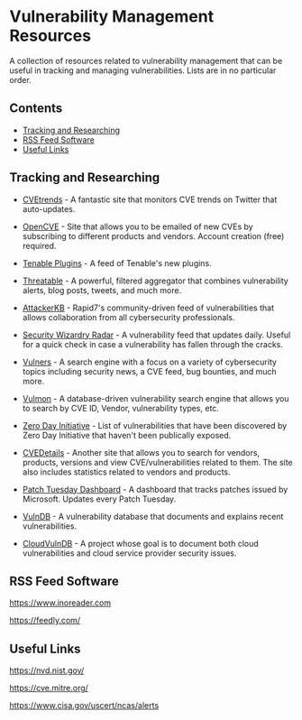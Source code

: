 # Vulnerability Management Resources

A collection of resources related to vulnerability management that can be useful in tracking and managing vulnerabilities. Lists are in no particular order.

## Contents

* [Tracking and Researching](https://github.com/nickpieper/vuln-management-resources/blob/main/README.md#tracking-and-researching)
* [RSS Feed Software](https://github.com/nickpieper/vuln-management-resources/blob/main/README.md#rss-feed-software)
* [Useful Links](https://github.com/nickpieper/vuln-management-resources/blob/main/README.md#useful-links)

## Tracking and Researching

* [CVEtrends](https://cvetrends.com/) - A fantastic site that monitors CVE trends on Twitter that auto-updates.  

* [OpenCVE](https://www.opencve.io/) - Site that allows you to be emailed of new CVEs by subscribing to different products and vendors. Account creation (free) required.

* [Tenable Plugins](https://www.tenable.com/plugins) - A feed of Tenable's new plugins. 

* [Threatable](https://www.threatable.io/) - A powerful, filtered aggregator that combines vulnerability alerts, blog posts, tweets, and much more.

* [AttackerKB](https://attackerkb.com/) - Rapid7's community-driven feed of vulnerabilities that allows collaboration from all cybersecurity professionals.

* [Security Wizardry Radar](https://www.securitywizardry.com/the-radar-page/alert-details) - A vulnerability feed that updates daily. Useful for a quick check in case a vulnerability has fallen through the cracks.

* [Vulners](https://vulners.com/) - A search engine with a focus on a variety of cybersecurity topics including security news, a CVE feed, bug bounties, and much more.

* [Vulmon](https://vulmon.com/) - A database-driven vulnerability search engine that allows you to search by CVE ID, Vendor, vulnerability types, etc.

* [Zero Day Initiative](https://www.zerodayinitiative.com/advisories/upcoming/) - List of vulnerabilities that have been discovered by Zero Day Initiative that haven't been publically exposed.

* [CVEDetails](https://www.cvedetails.com/) - Another site that allows you to search for vendors, products, versions and view CVE/vulnerabilities related to them. The site also includes statistics related to vendors and products.

* [Patch Tuesday Dashboard](https://patchtuesdaydashboard.com/) - A dashboard that tracks patches issued by Microsoft. Updates every Patch Tuesday.

* [VulnDB](https://vuldb.com/) - A vulnerability database that documents and explains recent vulnerabilities.

* [CloudVulnDB](https://www.cloudvulndb.org/) - A project whose goal is to document both cloud vulnerabilities and cloud service provider security issues.

## RSS Feed Software

https://www.inoreader.com

https://feedly.com/

## Useful Links

https://nvd.nist.gov/

https://cve.mitre.org/

https://www.cisa.gov/uscert/ncas/alerts
